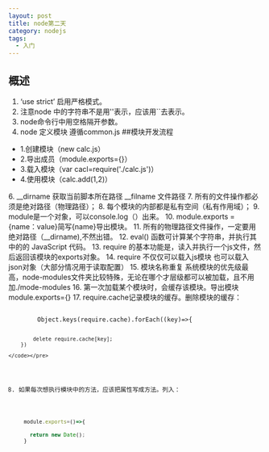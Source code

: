```yaml
---
layout: post
title: node第二天
category: nodejs
tags:
  - 入门
---
```

## 概述
1. ‘use strict’ 启用严格模式。
2. 注意node 中的字符串不是用''表示，应该用``去表示。
3. node命令行中用空格隔开参数。
4. node 定义模块 遵循common.js
##模块开发流程
<ul>
<li>1.创建模块（new calc.js）</li>
<li> 2.导出成员（module.exports={}）</li>
<li> 3.载入模块（var cacl=require('./calc.js')）</li>
<li> 4.使用模块（calc.add(1,2)）</li>
</ul>
6. __dirname 获取当前脚本所在路径 __filname 文件路径 
7. 所有的文件操作都必须是绝对路径（物理路径）；
8. 每个模块的内部都是私有空间（私有作用域）；
9. module是一个对象，可以console.log（）出来。
10. module.exports ={name：value}简写{name}导出模块。
11. 所有的物理路径文件操作，一定要用绝对路径（__dirname),不然出错。
12. eval() 函数可计算某个字符串，并执行其中的的 JavaScript 代码。
13. require 的基本功能是，读入并执行一个js文件，然后返回该模块的exports对象。
14. require 不仅仅可以载入js模块 也可以载入json对象（大部分情况用于读取配置）
15. 模块名称重复 系统模块的优先级最高，node-modules文件夹比较特殊，无论在哪个才层级都可以被加载，且不用加./mode-modules
16. 第一次加载某个模块时，会缓存该模块。导出模块 module.exports={}
17. require.cache记录模块的缓存。删除模块的缓存：
    <pre><code>
        Object.keys(require.cache).forEach((key)=>{
            
            delete require.cache[key];
        })
    
    </code></pre>

18. 如果每次想执行模块中的方法，应该把属性写成方法。列入：
   ```javascript
        module.exports=()=>{
          
          return new Date();
        }
        
    
   ```

